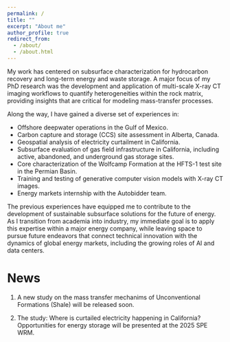 ```yaml
---
permalink: /
title: ""
excerpt: "About me"
author_profile: true
redirect_from: 
  - /about/
  - /about.html
---
```


My work has centered on subsurface characterization for hydrocarbon recovery and long-term energy and waste storage. A major focus of my PhD research was the development and application of multi-scale X-ray CT imaging workflows to quantify heterogeneities within the rock matrix, providing insights that are critical for modeling mass-transfer processes.

Along the way, I have gained a diverse set of experiences in:

- Offshore deepwater operations in the Gulf of Mexico.
- Carbon capture and storage (CCS) site assessment in Alberta, Canada.
- Geospatial analysis of electricity curtailment in California.
- Subsurface evaluation of gas field infrastructure in California, including active, abandoned, and underground gas storage sites.
- Core characterization of the Wolfcamp Formation at the HFTS-1 test site in the Permian Basin.
- Training and testing of generative computer vision models with X-ray CT images.
- Energy markets internship with the Autobidder team.

The previous experiences have equipped me to contribute to the development of sustainable subsurface solutions for the future of energy. As I transition from academia into industry, my immediate goal is to apply this expertise within a major energy company, while leaving space to pursue future endeavors that connect technical innovation with the dynamics of global energy markets, including the growing roles of AI and data centers.

News
======
1. A new study on the mass transfer mechanims of Unconventional Formations (Shale) will be released soon.
   
2. The study: Where is curtailed electricity happening in California? Opportunities for energy storage  will be presented at the 2025 SPE WRM.



